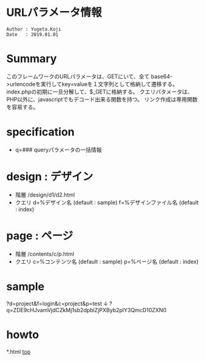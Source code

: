 URLパラメータ情報
==

```
Author : Yugeta.Koji
Date   : 2019.01.01
```

# Summary
  このフレームワークのURLパラメータは、GETにいて、全て base64->urlencodeを実行してkey=valueを１文字列として格納して遷移する。
  index.phpの初期に一旦分解して、$_GETに格納する。
  クエリパタメータは、PHP以外に、javascriptでもデコード出来る関数を持つ。
  リンク作成は専用関数を容易する。

# specification
  - q=###
  queryパラメータの一括情報

# design : デザイン
  - 階層
  /design/d1/d2.html
  - クエリ
  d=%デザイン名 (default : sample)
  f=%デザインファイル名 (default : index)


# page : ページ
  - 階層
  /contents/c/p.html
  - クエリ
  c=%コンテンツ名 (default : sample)
  p=%ページ名 (default : index)

# sample
?d=project&f=login&c=project&p=test
↓
?q=ZDE9cHJvamVjdCZkMj1sb2dpbiZjPXByb2plY3QmcD10ZXN0

# howto
*.html
<a href="?q={{php:\lib\common\url::param_encode('f=test')}}">top</a><br>
